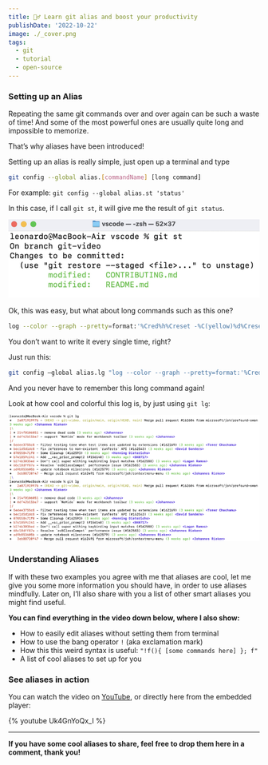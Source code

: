 ```yaml
---
title: 🕵️‍♂️ Learn git alias and boost your productivity
publishDate: '2022-10-22'
image: ./_cover.png
tags:
  - git
  - tutorial
  - open-source
---
```


### Setting up an Alias

Repeating the same git commands over and over again can be such a waste of time! And some of the most powerful ones are usually quite long and impossible to memorize.

That’s why aliases have been introduced!

Setting up an alias is really simple, just open up a terminal and type

```sh
git config --global alias.[commandName] [long command]
```

For example: `git config --global alias.st 'status'`

In this case, if I call `git st`, it will give me the result of `git status`.

![git st output](./git-status.jpeg)

Ok, this was easy, but what about long commands such as this one?

```sh
log --color --graph --pretty=format:'%Cred%h%Creset -%C(yellow)%d%Creset %s %Cgreen(%cr) %C(bold blue)<%an>%Creset' --abbrev-commit

```

You don’t want to write it every single time, right?

Just run this:

```sh
git config —global alias.lg "log --color --graph --pretty=format:'%Cred%h%Creset -%C(yellow)%d%Creset %s %Cgreen(%cr) %C(bold blue)<%an>%Creset' --abbrev-commit"

```

And you never have to remember this long command again!

Look at how cool and colorful this log is, by just using `git lg`:

![git lg output](./git-lg.png)

### Understanding Aliases

If with these two examples you agree with me that aliases are cool, let me give you some more information you should have, in order to use aliases mindfully. Later on, I’ll also share with you a list of other smart aliases you might find useful.

**You can find everything in the video down below, where I also show:**

- How to easily edit aliases without setting them from terminal
- How to use the bang operator `!` (aka exclamation mark)
- How this this weird syntax is useful: `"!f(){ [some commands here] }; f"`
- A list of cool aliases to set up for you

### See aliases in action

You can watch the video on [YouTube](https://youtu.be/Uk4GnYoQx_I), or directly here from the embedded player:

{% youtube Uk4GnYoQx_I %}

---

**If you have some cool aliases to share, feel free to drop them here in a comment, thank you!**

